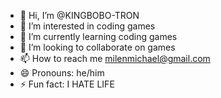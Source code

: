 - 👋 Hi, I’m @KINGBOBO-TRON
- 👀 I’m interested in coding games
- 🌱 I’m currently learning coding games
- 💞️ I’m looking to collaborate on games
- 📫 How to reach me milenmichael@gmail.com
- 😄 Pronouns: he/him
- ⚡ Fun fact: I HATE LIFE

<!---
KINGBOBO-TRON/KINGBOBO-TRON is a ✨ special ✨ repository because its `README.md` (this file) appears on your GitHub profile.
You can click the Preview link to take a look at your changes.
--->
